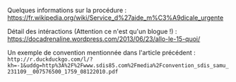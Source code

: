 Quelques informations sur la procédure : https://fr.wikipedia.org/wiki/Service_d%27aide_m%C3%A9dicale_urgente

Détail des intéractions (Attention ce n'est qu'un blogue !) : https://docadrenaline.wordpress.com/2013/06/23/allo-le-15-quoi/

Un exemple de convention mentionnée dans l'article précédent :
`http://r.duckduckgo.com/l/?kh=-1&uddg=http%3A%2F%2Fwww.sdis85.com%2Fmedia%2Fconvention_sdis_samu_231109__007576500_1759_08122010.pdf`
